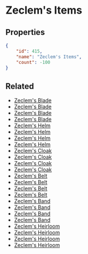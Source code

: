 # Zeclem's Items

<no description available>

## Properties

```json
{
    "id": 415,
    "name": "Zeclem's Items",
    "count": -100
}
```

## Related

- [Zeclem's Blade](../items/12597-zeclem-s-blade.md)
- [Zeclem's Blade](../items/12598-zeclem-s-blade.md)
- [Zeclem's Blade](../items/12599-zeclem-s-blade.md)
- [Zeclem's Blade](../items/12600-zeclem-s-blade.md)
- [Zeclem's Helm](../items/12609-zeclem-s-helm.md)
- [Zeclem's Helm](../items/12610-zeclem-s-helm.md)
- [Zeclem's Helm](../items/12611-zeclem-s-helm.md)
- [Zeclem's Helm](../items/12612-zeclem-s-helm.md)
- [Zeclem's Cloak](../items/12629-zeclem-s-cloak.md)
- [Zeclem's Cloak](../items/12630-zeclem-s-cloak.md)
- [Zeclem's Cloak](../items/12631-zeclem-s-cloak.md)
- [Zeclem's Cloak](../items/12632-zeclem-s-cloak.md)
- [Zeclem's Belt](../items/12633-zeclem-s-belt.md)
- [Zeclem's Belt](../items/12634-zeclem-s-belt.md)
- [Zeclem's Belt](../items/12635-zeclem-s-belt.md)
- [Zeclem's Belt](../items/12636-zeclem-s-belt.md)
- [Zeclem's Band](../items/12645-zeclem-s-band.md)
- [Zeclem's Band](../items/12646-zeclem-s-band.md)
- [Zeclem's Band](../items/12647-zeclem-s-band.md)
- [Zeclem's Band](../items/12648-zeclem-s-band.md)
- [Zeclem's Heirloom](../items/12657-zeclem-s-heirloom.md)
- [Zeclem's Heirloom](../items/12658-zeclem-s-heirloom.md)
- [Zeclem's Heirloom](../items/12659-zeclem-s-heirloom.md)
- [Zeclem's Heirloom](../items/12660-zeclem-s-heirloom.md)

